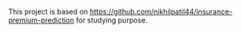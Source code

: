 This project is based on https://github.com/nikhilpatil44/insurance-premium-prediction for studying purpose.
